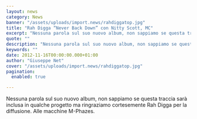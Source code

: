 ```yaml
---
layout: news
category: News
banner: "/assets/uploads/import.news/rahdiggatop.jpg"
title: "Rah Digga “Never Back Down” con Nitty Scott, MC"
excerpt: "Nessuna parola sul suo nuovo album, non sappiamo se questa traccia sarà inclusa in qualche progetto ma ringraziamo cortesemente Rah Digga per la diffusione. Alle macchine M-Phazes"
quote: ""
description: "Nessuna parola sul suo nuovo album, non sappiamo se questa traccia sarà inclusa in qualche progetto ma ringraziamo cortesemente Rah Digga per la diffusione. Alle macchine M-Phazes"
keywords: ""
date: 2012-11-16T00:00:00.000+01:00
author: "Giuseppe Net"
cover: "/assets/uploads/import.news/rahdiggatop.jpg"
pagination:
  enabled: true

---
```


Nessuna parola sul suo nuovo album, non sappiamo se questa traccia sarà inclusa in qualche progetto ma ringraziamo cortesemente Rah Digga per la diffusione. Alle macchine M-Phazes.